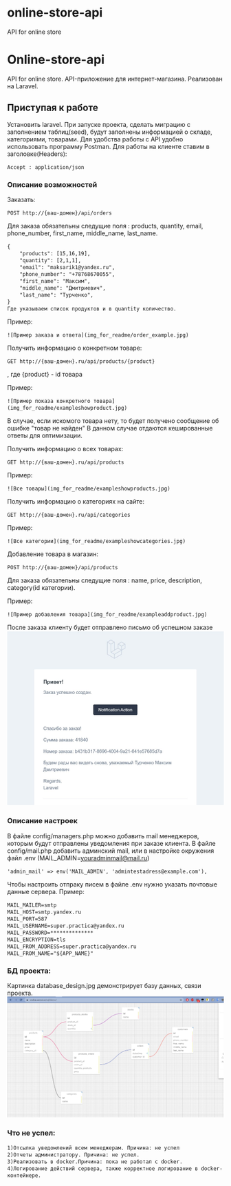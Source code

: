 # online-store-api
 API for online store


 # Online-store-api
 
API for online store. API-приложение для интернет-магазина.
Реализован на Laravel.


## Приступая к работе

Установить laravel.
При запуске проекта, сделать миграцию с заполнением таблиц(seed), будут заполнены информацией о складе, категориями, товарами.
Для удобства работы с API удобно использовать программу Postman.
Для работы на клиенте ставим в заголовке(Headers): 

    Accept : application/json

### Описание возможностей

Заказать:

    POST http://{ваш-домен}/api/orders

Для заказа обязательны следущие поля : products, quantity, email, phone_number, first_name, middle_name, last_name.

    {
        "products": [15,16,19],
        "quantity": [2,1,1],
        "email": "maksarik1@yandex.ru",
        "phone_number": "+78768670055",
        "first_name": "Максим",
        "middle_name": "Дмитриевич",
        "last_name": "Турченко",
    } 
    Где указываем список продуктов и в quantity количество.

Пример:

    ![Пример заказа и ответа](img_for_readme/order_example.jpg)    


Получить информацию о конкретном товаре:

    GET http://{ваш-домен}.ru/api/products/{product} 

, где  {product} - id товара

Пример:

    ![Пример показа конкретного товара](img_for_readme/exampleshowproduct.jpg)   

В случае, если искомого товара нету, то будет получено сообщение об ошибке "товар не найден"
В данном случае отдаются кешированные ответы для оптимизации.

Получить информацию о всех товарах:

    GET http://{ваш-домен}.ru/api/products 

Пример:

    ![Все товары](img_for_readme/exampleshowproducts.jpg)   


Получить информацию о категориях на сайте:

    GET http://{ваш-домен}.ru/api/categories 

Пример:

    ![Все категории](img_for_readme/exampleshowcategories.jpg)



Добавление товара в магазин:

    POST http://{ваш-домен}/api/products

Для заказа обязательны следущие поля : name, price, description, category(id категории). 

Пример:

    ![Пример добавления товара](img_for_readme/exampleaddproduct.jpg)   



После заказа клиенту будет отправлено письмо об успешном заказе
   ![Уведомление на почту](img_for_readme/examplenotification.jpg)   

### Описание настроек

В файле config/managers.php можно добавить mail менеджеров, которым будут отправлены уведомления при заказе клиента.
В файле config/mail.php добавить админский mail, или в настройке окружения файл .env (MAIL_ADMIN=youradminmail@mail.ru)

    'admin_mail' => env('MAIL_ADMIN', 'admintestadress@example.com'),

Чтобы настроить отпраку писем в файле .env нужно указать почтовые данные сервера.
Пример:

    MAIL_MAILER=smtp
    MAIL_HOST=smtp.yandex.ru
    MAIL_PORT=587
    MAIL_USERNAME=super.practica@yandex.ru
    MAIL_PASSWORD=**************
    MAIL_ENCRYPTION=tls
    MAIL_FROM_ADDRESS=super.practica@yandex.ru
    MAIL_FROM_NAME="${APP_NAME}"

### БД проекта:
 
Картинка database_design.jpg  демонстрирует базу данных, связи проекта.
![Проектирование бд](database_design.jpg)   
  
### Что не успел:
```
1)Отсылка уведомлений всем менеджерам. Причина: не успел
2)Отчеты администратору. Причина: не успел.
3)Реализовать в docker.Причина: пока не работал с docker.
4)Логирование действий сервера, также корректное логирование в docker-контейнере.
```   






